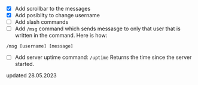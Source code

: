 - [x] Add scrollbar to the messages
- [x] Add posibilty to change username
- [ ] Add slash commands
- [ ] Add `/msg` command which sends messasge to only that user that is written in the command. Here is how: 
```
/msg [username] [message]
```
- [ ] Add server uptime command: `/uptime`
Returns the time since the server started.


updated 28.05.2023
